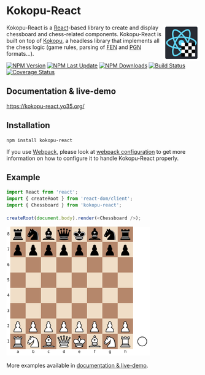 Kokopu-React
============

<img align="right" width="96" height="96" src="graphics/logo.svg" />

Kokopu-React is a [React](https://reactjs.org/)-based library to create and display chessboard and chess-related components.
Kokopu-React is built on top of [Kokopu](https://www.npmjs.com/package/kokopu), a headless library that
implements all the chess logic (game rules, parsing of [FEN](https://en.wikipedia.org/wiki/Forsyth%E2%80%93Edwards_Notation)
and [PGN](https://en.wikipedia.org/wiki/Portable_Game_Notation) formats...).

[![NPM Version](https://img.shields.io/npm/v/kokopu-react)](https://www.npmjs.com/package/kokopu-react)
[![NPM Last Update](https://img.shields.io/npm/last-update/kokopu-react)](https://github.com/yo35/kokopu-react/actions/workflows/publish.yml)
[![NPM Downloads](https://img.shields.io/npm/dw/kokopu-react)](https://www.npmjs.com/package/kokopu-react)
[![Build Status](https://github.com/yo35/kokopu-react/actions/workflows/main.yml/badge.svg)](https://github.com/yo35/kokopu-react/actions/workflows/main.yml)
[![Coverage Status](https://coveralls.io/repos/github/yo35/kokopu-react/badge.svg?branch=master)](https://coveralls.io/github/yo35/kokopu-react?branch=master)



Documentation & live-demo
-------------------------

https://kokopu-react.yo35.org/



Installation
------------

```
npm install kokopu-react
```

If you use [Webpack](https://webpack.js.org/), please look at [webpack configuration](https://kokopu-react.yo35.org/docs/current/#/Webpack%20configuration)
to get more information on how to configure it to handle Kokopu-React properly.



Example
-------

```javascript
import React from 'react';
import { createRoot } from 'react-dom/client';
import { Chessboard } from 'kokopu-react';

createRoot(document.body).render(<Chessboard />);
```

![Chessboard component](test/graphic_references/05_chessboard_graphic/base/default.png)

More examples available in [documentation & live-demo](https://kokopu-react.yo35.org/).
